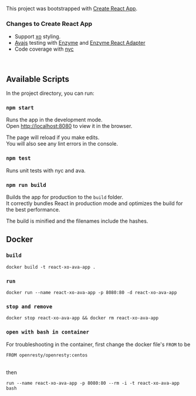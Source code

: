 This project was bootstrapped with [Create React App](https://github.com/facebook/create-react-app).

### Changes to Create React App

- Support [xo](https://github.com/xojs/xo) styling.
- [Avajs](https://github.com/avajs/ava) testing with [Enzyme](https://github.com/airbnb/enzyme) and [Enzyme React Adapter](https://www.npmjs.com/package/enzyme-adapter-react-16)
- Code coverage with [nyc](https://github.com/istanbuljs/nyc)

<br>

## Available Scripts

In the project directory, you can run:

### `npm start`

Runs the app in the development mode.<br>
Open [http://localhost:8080](http://localhost:8080) to view it in the browser.

The page will reload if you make edits.<br>
You will also see any lint errors in the console.

### `npm test`

Runs unit tests with nyc and ava.

### `npm run build`

Builds the app for production to the `build` folder.<br>
It correctly bundles React in production mode and optimizes the build for the best performance.

The build is minified and the filenames include the hashes.<br>

## Docker

### `build`

`docker build -t react-xo-ava-app .`

### `run`

`docker run --name react-xo-ava-app -p 8080:80 -d react-xo-ava-app`

### `stop and remove`

`docker stop react-xo-ava-app && docker rm react-xo-ava-app`

### `open with bash in container`

For troubleshooting in the container, first change the docker file's `FROM` to be<br>

`FROM openresty/openresty:centos`

<br>
then
<br>

`run --name react-xo-ava-app -p 8080:80 --rm -i -t react-xo-ava-app bash`